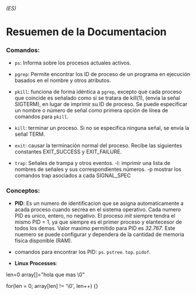 ###### (ES)
# Resuemen de la Documentacion

### Comandos:
- `ps`: Informa sobre los procesos actuales activos.

- `pgrep`: Permite encontrar los ID de proceso de un programa en ejecución basados en el nombre y otros atributos.

- `pkill`: funciona de forma idéntica a `pgrep`, excepto que cada proceso que coincide es señalado como si se tratara de kill(1), (envia la señal SIGTERM), en lugar de imprimir su ID de proceso. Se puede especificar un nombre o número de señal como primera opción de línea de comandos para `pkill`.

- `kill`: terminar un proceso. Si no se especifica ninguna señal, se envía la señal TERM.

- `exit`: causar la terminación normal del proceso. Recibe las siguientes constantes EXIT_SUCCESS y EXIT_FAILURE.

- `trap`: Señales de trampa y otros eventos. -l: imprimir una lista de nombres de señales y sus correspondientes números. -p mostrar los comandos trap asociados a cada SIGNAL_SPEC

### Conceptos:

- **PID**:
Es un numero de identificacion que se asigna automaticamente a acada proceso cuando secrea en el sistema operativo. Cada numero PID es unico, entero, no negativo.
El proceso *init* siempre tendra el mismo PID = 1, ya que siempre es el primer proceso y elantecesor de todos los demas.
Valor maximo permitido para PID  es *32.767*. Este nuemero se puede configurar y dependera de la cantidad de memoria fisica disponible (RAM).

- comandos para encontrar los PID:
	`ps`.
	`pstree`.
	`top`.
	`pidof`.

- **Linux Processes**:




len=0
array[]="hola que mas \0"

for(len = 0; array[len] != '\0', len++)
{}
